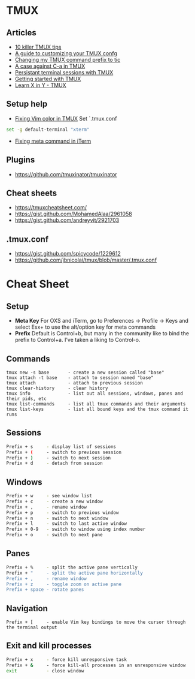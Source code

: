 # TMUX

## Articles
- [10 killer TMUX tips](https://www.sitepoint.com/10-killer-tmux-tips/)
- [A guide to customizing your TMUX confg](https://www.hamvocke.com/blog/a-guide-to-customizing-your-tmux-conf/)
- [Changing my TMUX command prefix to tic](https://zanshin.net/2014/12/27/changing-my-tmux-command-prefix-to-tic/)
- [A case against C-a in TMUX](https://coderwall.com/p/sojscq/a-case-against-c-a-in-tmux)
- [Persistant terminal sessions with TMUX](https://www.linode.com/docs/networking/ssh/persistent-terminal-sessions-with-tmux/)
- [Getting started with TMUX](https://news.ycombinator.com/item?id=9505647)
- [Learn X in Y - TMUX](https://learnxinyminutes.com/docs/tmux/)


## Setup help 
- [Fixing Vim color in TMUX](https://stackoverflow.com/questions/10158508/lose-vim-colorscheme-in-tmux-mode)
Set `.tmux.conf
```bash
set -g default-terminal "xterm"
```

- [Fixing meta command in iTerm](https://superuser.com/questions/649960/option-key-does-not-work-as-meta-in-tmux)


## Plugins
- https://github.com/tmuxinator/tmuxinator


## Cheat sheets
- https://tmuxcheatsheet.com/
- https://gist.github.com/MohamedAlaa/2961058
- https://gist.github.com/andreyvit/2921703


## .tmux.conf
- https://gist.github.com/spicycode/1229612
- https://github.com/jbnicolai/tmux/blob/master/.tmux.conf


# Cheat Sheet

## Setup 

- **Meta Key** For OXS and iTerm, go to Preferences -> Profile -> Keys and select Esx+ to use the alt/option key for meta commands
- **Prefix** Default is Control+b, but many in the community like to bind the prefix to Control+a. I've taken a liking to Control-o. 

## Commands
```
tmux new -s base       - create a new session called "base"
tmux attach -t base    - attach to session named "base" 
tmux attach            - attach to previous session
tmux clear-history     - clear history
tmux info              - list out all sessions, windows, panes and their pids, etc
tmux list-commands     - list all tmux commands and their arguments
tmux list-keys         - list all bound keys and the tmux command it runs
```

## Sessions 
```bash
Prefix + s     - display list of sessions
Prefix + (     - switch to previous session 
Prefix + )     - switch to next session 
Prefix + d     - detach from session 
```

## Windows
```bash
Prefix + w     - see window list 
Prefix + c     - create a new window
Prefix + ,     - rename window
Prefix + p     - switch to previous window 
Prefix + n     - switch to next window 
Prefix + l     - switch to last active window 
Prefix + 0-9   - switch to window using index number
Prefix + o     - switch to next pane 
```

## Panes
```bash
Prefix + %     - split the active pane vertically 
Prefix + "     - split the active pane horizontally 
Prefix + ,     - rename window
Prefix + z     - toggle zoom on active pane 
Prefix + space - rotate panes 
```

## Navigation
```
Prefix + [     - enable Vim key bindings to move the cursor through the terminal output 
```

## Exit and kill processes 
```bash
Prefix + x     - force kill unresponsive task 
Prefix + &     - force kill-all processes in an unresponsive window
exit           - close window
```
